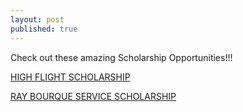 ```yaml
---
layout: post
published: true
---
```


Check out these amazing Scholarship Opportunities!!!

[HIGH FLIGHT SCHOLARSHIP](https://drive.google.com/file/d/1AsCmfIlcAXSYV48FHQcFBF4S_lSDDSJK/view?usp=sharing)

[RAY BOURQUE SERVICE SCHOLARSHIP](https://drive.google.com/file/d/1Lt5-VFy9vml5jV-jNPB8DUG_oLRB1qxb/view?usp=sharing)
